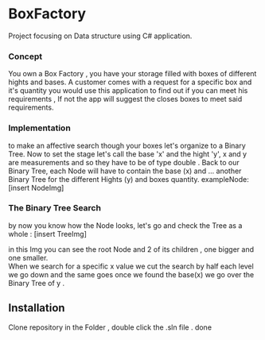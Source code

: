 # BoxFactory 
Project focusing on Data structure using C# application.

### Concept 
 You own a Box Factory , you have your storage filled with boxes of different hights  and bases.
A customer comes with a request for a specific box and it's quantity 
you would use this application to find out if you can meet his requirements , If not the app will suggest the closes boxes to meet said requirements. 

### Implementation 
to make an affective search though your boxes let's organize to a Binary Tree. 
Now to set the stage let's call the base 'x' and the hight 'y', x and y are measurements and so they have to be of type double .
Back to our Binary Tree,  each Node will have to contain the base (x) and ... another Binary Tree for the different Hights (y) and boxes quantity. 
exampleNode:
[insert NodeImg]

### The Binary Tree Search
by now you know how the Node looks,
let's go and check the Tree as a whole :
[insert TreeImg]

in this Img you can see the root Node and 2 of its children , one bigger and one smaller.  
When we search for a specific x value we cut the search by half each level we go down and the same goes once we found the base(x) we go over the Binary Tree of y .


## Installation 
 Clone repository 
in the Folder , double click 
the .sln file .
done 